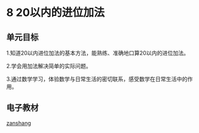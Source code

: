 # 8 20以内的进位加法

## 单元目标

1.知道20以内进位加法的基本方法，能熟练、准确地口算20以内的进位加法。

2.学会用加法解决简单的实际问题。

3.通过数学学习，体验数学与日常生活的密切联系，感受数学在日常生活中的作用。

## 电子教材

<Ebook grade="xxsx1a" :pages="88" :paged="103" ></Ebook>

[zanshang](../res/zanshang.md ':include')